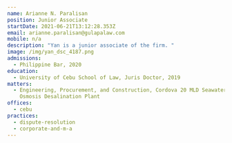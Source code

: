 ```yaml
---
name: Arianne N. Paralisan
position: Junior Associate
startDate: 2021-06-21T13:12:28.353Z
email: arianne.paralisan@gulapalaw.com
mobile: n/a
description: "Yan is a junior associate of the firm. "
image: /img/yan_dsc_4187.png
admissions:
  - Philippine Bar, 2020
education:
  - University of Cebu School of Law, Juris Doctor, 2019
matters:
  - Engineering, Procurement, and Construction, Cordova 20 MLD Seawater Reverse
    Osmosis Desalination Plant
offices:
  - cebu
practices:
  - dispute-resolution
  - corporate-and-m-a
---
```

